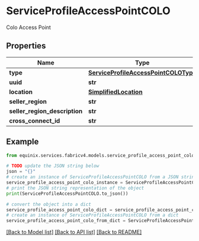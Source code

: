 # ServiceProfileAccessPointCOLO

Colo Access Point

## Properties

Name | Type | Description | Notes
------------ | ------------- | ------------- | -------------
**type** | [**ServiceProfileAccessPointCOLOType**](ServiceProfileAccessPointCOLOType.md) |  | 
**uuid** | **str** |  | 
**location** | [**SimplifiedLocation**](SimplifiedLocation.md) |  | [optional] 
**seller_region** | **str** |  | [optional] 
**seller_region_description** | **str** |  | [optional] 
**cross_connect_id** | **str** |  | [optional] 

## Example

```python
from equinix.services.fabricv4.models.service_profile_access_point_colo import ServiceProfileAccessPointCOLO

# TODO update the JSON string below
json = "{}"
# create an instance of ServiceProfileAccessPointCOLO from a JSON string
service_profile_access_point_colo_instance = ServiceProfileAccessPointCOLO.from_json(json)
# print the JSON string representation of the object
print(ServiceProfileAccessPointCOLO.to_json())

# convert the object into a dict
service_profile_access_point_colo_dict = service_profile_access_point_colo_instance.to_dict()
# create an instance of ServiceProfileAccessPointCOLO from a dict
service_profile_access_point_colo_from_dict = ServiceProfileAccessPointCOLO.from_dict(service_profile_access_point_colo_dict)
```
[[Back to Model list]](../README.md#documentation-for-models) [[Back to API list]](../README.md#documentation-for-api-endpoints) [[Back to README]](../README.md)


